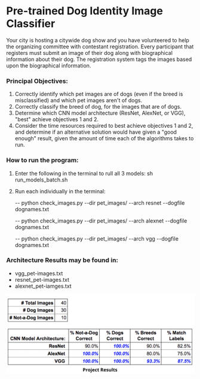# Pre-trained Dog Identity Image Classifier

Your city is hosting a citywide dog show and you have volunteered to help the organizing committee with contestant registration. Every participant that registers must submit an image of their dog along with biographical information about their dog. The registration system tags the images based upon the biographical information.

### Principal Objectives:

1. Correctly identify which pet images are of dogs (even if the breed is misclassified) and which pet images aren't of dogs.
2. Correctly classify the breed of dog, for the images that are of dogs.
3. Determine which CNN model architecture (ResNet, AlexNet, or VGG), "best" achieve objectives 1 and 2.
4. Consider the time resources required to best achieve objectives 1 and 2, and determine if an alternative solution would have given a "good enough" result, given the amount of time each of the algorithms takes to run.

### How to run the program:
1. Enter the following in the terminal to rull all 3 models: sh run_models_batch.sh
2. Run each individually in the terminal:

   -- python check_images.py --dir pet_images/ --arch resnet  --dogfile dognames.txt

   -- python check_images.py --dir pet_images/ --arch alexnet  --dogfile dognames.txt

   -- python check_images.py --dir pet_images/ --arch vgg  --dogfile dognames.txt 

### Architecture Results may be found in:

- vgg_pet-images.txt
- resnet_pet-images.txt
- alexnet_pet-iamges.txt

![table specifying model results](model-results.png)

